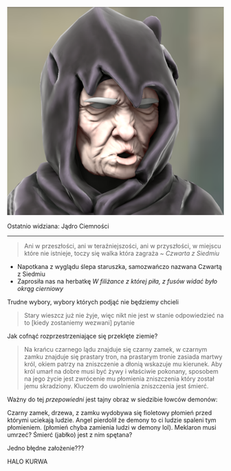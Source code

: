 <p><img src="media/czwarta.png"></img></p>

Ostatnio widziana: <a data-path="Rejony/Przeklęte Ziemie.md">Jądro Ciemności</a>

---


>Ani w przeszłości, ani w teraźniejszości, ani w przyszłości, w miejscu które nie istnieje, toczy się walka która zagraża 
>~ *Czwarta z Siedmiu*

- Napotkana z wyglądu ślepa staruszka, samozwańczo nazwana Czwartą z Siedmiu
- Zaprosiła nas na herbatkę
  *W filiżance z której piła, z fusów widać było okrąg cierniowy*

Trudne wybory, wybory których podjąć nie będziemy chcieli

> Stary wieszcz już nie żyje, więc nikt nie jest w stanie odpowiedzieć na to [kiedy zostaniemy wezwani] pytanie

Jak cofnąć rozprzestrzeniające się przeklęte ziemie?

> Na krańcu czarnego lądu znajduje się czarny zamek, w czarnym zamku znajduje się prastary tron, na prastarym tronie zasiada martwy król, okiem patrzy na zniszczenie a dłonią wskazuje mu kierunek. Aby król umarł na dobre musi być żywy i właściwie pokonany, sposobem na jego życie jest zwrócenie mu płomienia zniszczenia który został jemu skradziony. Kluczem do uwolnienia zniszczenia jest śmierć.

Ważny do tej *przepowiedni* jest tajny obraz w siedzibie łowców demonów: 

Czarny zamek, drzewa, z zamku wydobywa się fioletowy płomień przed którymi uciekają ludzie. Angel pierdolił że demony to ci ludzie spaleni tym płomieniem. (płomień chyba zamienia ludzi w demony lol). Meklaron musi umrzeć? Śmierć (jabłko) jest z nim spętana?


Jedno błędne założenie???


HALO KURWA